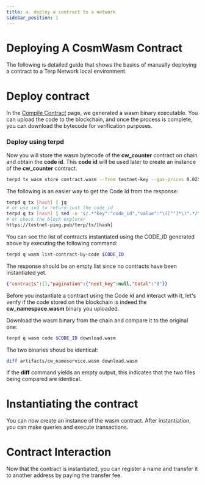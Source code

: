 ```yaml
---
title: a. deploy a contract to a network
sidebar_position: 1
---
```


# Deploying A CosmWasm Contract

The following is detailed guide that shows the basics of manually deploying a contract to a Terp Network local environment.

# Deploy contract
In the [Compile Contract](../../cosmwasm/getting-started/compile-a-contract) page, we generated a wasm binary executable. You can upload the code to the blockchain, and once the process is complete, you can download the bytecode for verification purposes.

### Deploy using terpd
Now you will store the wasm bytecode of the **cw_counter** contract on chain and obtain the **code id**. This **code id** will be used later to create an instance of the **cw_counter** contract.
```sh
terpd tx wasm store contract.wasm --from testnet-key --gas-prices 0.025uthiolx --gas-adjustment 1.7 --gas auto
```

The following is an easier way to get the Code Id from the response:
```sh
terpd q tx [hash] | jq 
# or use sed to return just the code_id
terpd q tx [hash] | sed -n 's/.*"key":"code_id","value":"\([^"]*\)".*/\1/p'
# or check the block explorer
https://testnet-ping.pub/terp/tx/[hash]
```
You can see the list of contracts instantiated using the CODE_ID generated above by executing the following command:
```sh
terpd q wasm list-contract-by-code $CODE_ID 
```
The response should be an empty list since no contracts have been instantiated yet.
```json
{"contracts":[],"pagination":{"next_key":null,"total":"0"}}
```
Before you instantiate a contract using the Code Id and interact with it, let's verify if the code stored on the blockchain is indeed the **cw_namespace.wasm** binary you uploaded.

Download the wasm binary from the chain and compare it to the original one:
```sh
terpd q wasm code $CODE_ID download.wasm
```
The two binaries shoud be identical:
```sh
diff artifacts/cw_nameservice.wasm download.wasm
```
If the **diff** command yields an empty output, this indicates that the two files being compared are identical.

# Instantiating the contract

You can now create an instance of the wasm contract. After instantiation, you can make queries and execute transactions.

# Contract Interaction
Now that the contract is instantiated, you can register a name and transfer it to another address by paying the transfer fee.